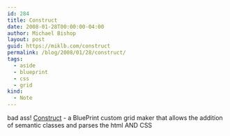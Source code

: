 ```yaml
---
id: 284
title: Construct
date: 2008-01-28T00:00:00-04:00
author: Michael Bishop
layout: post
guid: https://miklb.com/construct
permalink: /blog/2008/01/28/construct/
tags:
  - aside
  - blueprint
  - css
  - grid
kind:
  - Note
---
```

<p>bad ass! <a href="http://www.christianmontoya.com/2008/01/28/construct-04-beta-is-something-i-am-seriously-proud-of/">Construct</a> - a BluePrint custom grid maker that allows the addition of semantic classes and parses the html AND CSS</p>